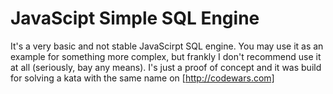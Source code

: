 # JavaScipt Simple SQL Engine
It's a very basic and not stable JavaScirpt SQL engine. You may use it as an example for something more complex, but frankly I don't
recommend use it at all (seriously, bay any means). I's just a proof of concept and it was build for solving a kata with the same name
on [http://codewars.com]
